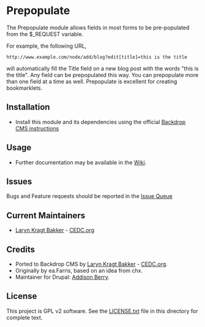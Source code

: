 # Prepopulate

The Prepopulate module allows fields in most forms to be pre-populated from 
the $_REQUEST variable.

For example, the following URL,

`http://www.example.com/node/add/blog?edit[title]=this is the title`

will automatically fill the Title field on a new blog post with the words "this 
is the title". Any field can be prepopulated this way. You can prepopulate more
than one field at a time as well. Prepopulate is excellent for creating 
bookmarklets.

## Installation

 - Install this module and its dependencies using the official 
  [Backdrop CMS instructions](https://backdropcms.org/guide/modules)

## Usage

 - Further documentation may be available in the 
 [Wiki](https://github.com/backdrop-contrib/prepopulate/wiki).


## Issues

Bugs and Feature requests should be reported in the 
[Issue Queue](https://github.com/backdrop-contrib/prepopulate/issues)

## Current Maintainers

 - [Laryn Kragt Bakker](https://github.com/laryn) - [CEDC.org](https://cedc.org)

## Credits

- Ported to Backdrop CMS by [Laryn Kragt Bakker](https://github.com/laryn) - [CEDC.org](https://cedc.org).
- Originally by ea.Farris, based on an idea from chx.
- Maintainer for Drupal: [Addison Berry](https://www.drupal.org/u/add1sun).

## License

This project is GPL v2 software. See the [LICENSE.txt](https://github.com/backdrop-contrib/prepopulate/blob/1.x-1.x/LICENSE.txt) 
file in this directory for complete text.